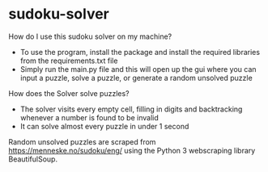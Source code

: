 # sudoku-solver

How do I use this sudoku solver on my machine?
  - To use the program, install the package and install the required libraries from the requirements.txt file
  - Simply run the main.py file and this will open up the gui where you can input a puzzle, solve a puzzle, or generate a random unsolved puzzle

How does the Solver solve puzzles?
  - The solver visits every empty cell, filling in digits and backtracking whenever a number is found to be invalid
  - It can solve almost every puzzle in under 1 second

Random unsolved puzzles are scraped from https://menneske.no/sudoku/eng/ using the Python 3 webscraping library BeautifulSoup. 

